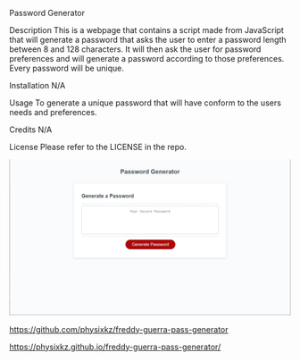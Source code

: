 Password Generator

Description
This is a webpage that contains a script made from JavaScript that will generate a password that asks the user to enter a password length between 8 and 128 characters. It will then ask the user for password preferences and will generate a password according to those preferences. Every password will be unique.

Installation
N/A

Usage
To generate a unique password that will have conform to the users needs and preferences.

Credits
N/A

License
Please refer to the LICENSE in the repo.

![Alt text](passgen.jpg)

https://github.com/physixkz/freddy-guerra-pass-generator

https://physixkz.github.io/freddy-guerra-pass-generator/